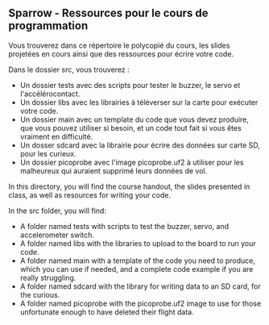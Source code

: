 ## Sparrow - Ressources pour le cours de programmation ##

Vous trouverez dans ce répertoire le polycopié du cours, les slides projetées en cours ainsi que des ressources pour écrire votre code.

Dans le dossier src, vous trouverez :

- Un dossier tests avec des scripts pour tester le buzzer, le servo et l'accélérocontact.
- Un dossier libs avec les librairies à téléverser sur la carte pour exécuter votre code.
- Un dossier main avec un template du code que vous devez produire, que vous pouvez utiliser si besoin, et un code tout fait si vous êtes vraiment en difficulté.
- Un dosser sdcard avec la librairie pour écrire des données sur carte SD, pour les curieux.
- Un dossier picoprobe avec l'image picoprobe.uf2 à utiliser pour les malheureux qui auraient supprimé leurs données de vol.


In this directory, you will find the course handout, the slides presented in class, as well as resources for writing your code.

In the src folder, you will find:

- A folder named tests with scripts to test the buzzer, servo, and accelerometer switch.
- A folder named libs with the libraries to upload to the board to run your code.
- A folder named main with a template of the code you need to produce, which you can use if needed, and a complete code example if you are really struggling.
- A folder named sdcard with the library for writing data to an SD card, for the curious.
- A folder named picoprobe with the picoprobe.uf2 image to use for those unfortunate enough to have deleted their flight data.